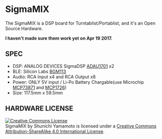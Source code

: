 # SigmaMIX
The SigmaMIX is a DSP board for Turntablist/Portablist, and it's an Open Source Hardware.

**I haven't made sure them work yet on Apr 19 2017.**

## SPEC
* DSP: ANALOG DEVICES SigmaDSP [ADAU1701](http://www.analog.com/jp/products/processors-dsp/sigmadsp-audio-processors/adau1701.html) x2
* BLE: Silicon Labs [BGM113](http://jp.silabs.com/products/wireless/bluetooth/bluetooth-low-energy-modules/bgm113-bluetooth-low-energy-module)
* Audio: RCA Input x4 and RCA Output x8
* Power: ONLY 5V input / Li-Po Battery Chargable(use Microchip [MCP73871](http://www.microchip.com/wwwproducts/en/MCP73871) and [MCP1726](http://www.microchip.com/wwwproducts/en/MCP1726))
* Size: 117.5mm x 59.5mm

## HARDWARE LICENSE
<a rel="license" href="http://creativecommons.org/licenses/by-sa/4.0/"><img alt="Creative Commons License" style="border-width:0" src="https://i.creativecommons.org/l/by-sa/4.0/88x31.png" /></a><br /><span xmlns:dct="http://purl.org/dc/terms/" property="dct:title">SigmaMIX</span> by <span xmlns:cc="http://creativecommons.org/ns#" property="cc:attributionName">Shunichi Yamamoto</span> is licensed under a <a rel="license" href="http://creativecommons.org/licenses/by-sa/4.0/">Creative Commons Attribution-ShareAlike 4.0 International License</a>.
